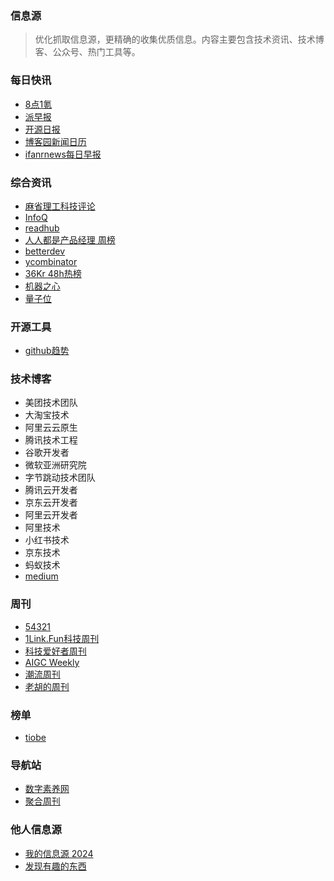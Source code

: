 ### 信息源
> 优化抓取信息源，更精确的收集优质信息。内容主要包含技术资讯、技术博客、公众号、热门工具等。

### 每日快讯
- [8点1氪](https://36kr.com/user/5652071)
- [派早报](https://sspai.com/u/ee0vj778/updates)
- [开源日报](https://mp.weixin.qq.com/mp/appmsgalbum?action=getalbum&__biz=MjM5NzM0MjcyMQ==&scene=1&album_id=3354556061151870977&count=3&uin=&key=&devicetype=iMac+Mac16%2C1+OSX+OSX+15.0+build(24A8332)&version=13080810&lang=zh_CN&nettype=WIFI&ascene=0&fontScale=100)
- [博客园新闻日历](https://news.cnblogs.com/n/date/)
- [ifanrnews每日早报](https://www.ifanr.com/)

### 综合资讯
- [麻省理工科技评论](https://www.mittrchina.com/)
- [InfoQ](https://www.infoq.cn/)
- [readhub](https://readhub.cn/hot?type=weekly)
- [人人都是产品经理 周榜](https://www.woshipm.com/)
- [betterdev](https://betterdev.link/)
- [ycombinator](https://news.ycombinator.com/)
- [36Kr 48h热榜](https://36kr.com/hot-list/catalog)
- [机器之心](https://www.jiqizhixin.com/)
- [量子位](https://www.qbitai.com/)

### 开源工具
- [github趋势](https://github.com/trending?since=weekly)

### 技术博客
- 美团技术团队
- 大淘宝技术
- 阿里云云原生
- 腾讯技术工程
- 谷歌开发者
- 微软亚洲研究院
- 字节跳动技术团队
- 腾讯云开发者
- 京东云开发者
- 阿里云开发者
- 阿里技术
- 小红书技术
- 京东技术
- 蚂蚁技术
- [medium](https://medium.com/)

### 周刊
- [54321](https://versun.me/54321-weekly/)
- [1Link.Fun科技周刊](https://xiaobot.net/p/1link)
- [科技爱好者周刊](https://www.ruanyifeng.com/blog/)
- [AIGC Weekly](https://quail.ink/op7418)
- [潮流周刊](https://weekly.tw93.fun/)
- [老胡的周刊](https://weekly.howie6879.com/)

### 榜单
- [tiobe](https://www.tiobe.com/tiobe-index/)

### 导航站
- [数字素养网](https://szsyw.cn/)
- [聚合周刊](https://www.fre321.com/weekly)


### 他人信息源
- [我的信息源 2024](https://ameow.xyz/archives/info-source-2024)
- [发现有趣的东西](https://iui.su/3093/)
